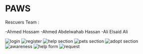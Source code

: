 # PAWS

Rescuers Team :

-Ahmed Hossam 
-Ahmed Abdelwahab Hassan
-Ali Elsaid Ali




![login](https://github.com/ahmedhossam1212/devfest_mansoura_hackathon--Rescuers/assets/93291446/b33c113e-a29b-45dd-a55c-c1f2f3cc4588)
![register](https://github.com/ahmedhossam1212/devfest_mansoura_hackathon--Rescuers/assets/93291446/715b0632-b15a-4948-b383-caa67ecfd439)
![help section](https://github.com/ahmedhossam1212/devfest_mansoura_hackathon--Rescuers/assets/93291446/75baa801-53cf-4c4d-8bb5-5fc4817a5c48)
![pets section](https://github.com/ahmedhossam1212/devfest_mansoura_hackathon--Rescuers/assets/93291446/ccb381d7-f55d-4808-a812-2057b234d445)
![adopt section](https://github.com/ahmedhossam1212/devfest_mansoura_hackathon--Rescuers/assets/93291446/8cae6659-f728-489a-be9d-ab71035215b3)
![awareness](https://github.com/ahmedhossam1212/devfest_mansoura_hackathon--Rescuers/assets/93291446/38a3bbca-dfc4-4949-bd46-5935dc6a6636)
![help form](https://github.com/ahmedhossam1212/devfest_mansoura_hackathon--Rescuers/assets/93291446/312a9f4a-2040-4afb-a344-b4c097ccb072)
![request](https://github.com/ahmedhossam1212/devfest_mansoura_hackathon--Rescuers/assets/93291446/7efff5ee-ab33-4949-b0cd-67d4dc1a0b66)

